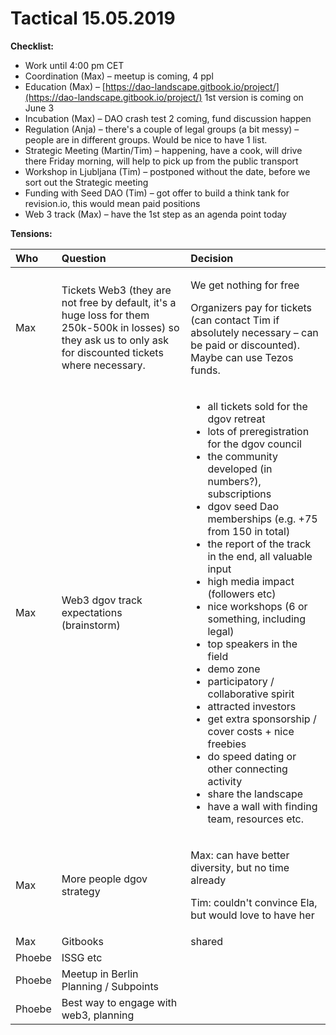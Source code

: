 # Tactical 15.05.2019

**Checklist:**

* Work until 4:00 pm CET
* Coordination \(Max\) – meetup is coming, 4 ppl
* Education \(Max\) – [https://dao-landscape.gitbook.io/project/](https://dao-landscape.gitbook.io/project/) 1st version is coming on June 3
* Incubation \(Max\) – DAO crash test 2 coming, fund discussion happen
* Regulation \(Anja\) – there's a couple of legal groups \(a bit messy\) – people are in different groups. Would be nice to have 1 list.
* Strategic Meeting \(Martin/Tim\) – happening, have a cook, will drive there Friday morning, will help to pick up from the public transport
* Workshop in Ljubljana \(Tim\) – postponed without the date, before we sort out the Strategic meeting
* Funding with Seed DAO \(Tim\) – got offer to build a think tank for revision.io, this would mean paid positions
* Web 3 track \(Max\) – have the 1st step as an agenda point today

**Tensions:**

<table>
  <thead>
    <tr>
      <th style="text-align:left">Who</th>
      <th style="text-align:left">Question</th>
      <th style="text-align:left">Decision</th>
    </tr>
  </thead>
  <tbody>
    <tr>
      <td style="text-align:left">Max</td>
      <td style="text-align:left">Tickets Web3 (they are not free by default, it&apos;s a huge loss for
        them 250k-500k in losses) so they ask us to only ask for discounted tickets
        where necessary.</td>
      <td style="text-align:left">
        <p>We get nothing for free</p>
        <p>Organizers pay for tickets (can contact Tim if absolutely necessary &#x2013;
          can be paid or discounted). Maybe can use Tezos funds.</p>
      </td>
    </tr>
    <tr>
      <td style="text-align:left">Max</td>
      <td style="text-align:left">Web3 dgov track expectations (brainstorm)</td>
      <td style="text-align:left">
        <ul>
          <li>all tickets sold for the dgov retreat</li>
          <li>lots of preregistration for the dgov council</li>
          <li>the community developed (in numbers?), subscriptions</li>
          <li>dgov seed Dao memberships (e.g. +75 from 150 in total)</li>
          <li>the report of the track in the end, all valuable input</li>
          <li>high media impact (followers etc)</li>
          <li>nice workshops (6 or something, including legal)</li>
          <li>top speakers in the field</li>
          <li>demo zone</li>
          <li>participatory / collaborative spirit</li>
          <li>attracted investors</li>
          <li>get extra sponsorship / cover costs + nice freebies</li>
          <li>do speed dating or other connecting activity</li>
          <li>share the landscape</li>
          <li>have a wall with finding team, resources etc.</li>
        </ul>
      </td>
    </tr>
    <tr>
      <td style="text-align:left">Max</td>
      <td style="text-align:left">More people dgov strategy</td>
      <td style="text-align:left">
        <p>Max: can have better diversity, but no time already</p>
        <p>Tim: couldn&apos;t convince Ela, but would love to have her</p>
      </td>
    </tr>
    <tr>
      <td style="text-align:left">Max</td>
      <td style="text-align:left">Gitbooks</td>
      <td style="text-align:left">shared</td>
    </tr>
    <tr>
      <td style="text-align:left">Phoebe</td>
      <td style="text-align:left">ISSG etc</td>
      <td style="text-align:left"></td>
    </tr>
    <tr>
      <td style="text-align:left">Phoebe</td>
      <td style="text-align:left">Meetup in Berlin Planning / Subpoints</td>
      <td style="text-align:left"></td>
    </tr>
    <tr>
      <td style="text-align:left">Phoebe</td>
      <td style="text-align:left">Best way to engage with web3, planning</td>
      <td style="text-align:left"></td>
    </tr>
  </tbody>
</table>